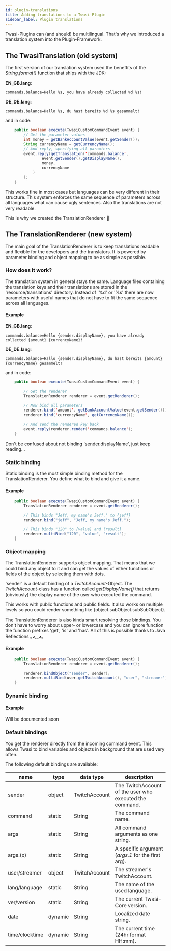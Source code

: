 ```yaml
---
id: plugin-translations
title: Adding translations to a Twasi-Plugin
sidebar_label: Plugin translations
---
```


Twasi-Plugins can (and should) be multilingual. That's why we introduced a translation system into the Plugin-Framework.

## The TwasiTranslation (old system)

The first version of our translation system used the beneftits of the *String.format()* function that ships with the JDK:

**EN_GB.lang**:
```
commands.balance=Hello %s, you have already collected %d %s!
```

**DE_DE.lang**:
```
commands.balance=Hallo %s, du hast bereits %d %s gesammelt!
```

and in code:

```java
    public boolean execute(TwasiCustomCommandEvent event) {
        // Get the parameter values
        int money = getBankAccountValue(event.getSender());
        String currencyName = getCurrencyName();
        // And reply, specifying all paramters
        event.reply(getTranslation('commands.balance',
                event.getSender().getDisplayName(),
                money,
                currencyName
            )
        );
    }
```

This works fine in most cases but languages can be very different in their structure. This system enforces the same sequence of parameters across all languages what can cause ugly sentences. Also the translations are not very readable.

This is why we created the TranslationRenderer 🙌

## The TranslationRenderer (new system)

The main goal of the TranslationRenderer is to keep translations readable and flexible for the developers and the translators. It is powered by parameter binding and object mapping to be as simple as possible.

### How does it work?

The translation system in general stays the same. Language files containing the translation keys and their translations are stored in the 'resource/translations' directory. Instead of '%d' or '%s' there are now parameters with useful names that do not have to fit the same sequence across all languages.

#### Example

**EN_GB.lang**:
```
commands.balance=Hello {sender.displayName}, you have already collected {amount} {currencyName}!
```

**DE_DE.lang**:
```
commands.balance=Hallo {sender.displayName}, du hast bereits {amount} {currencyName} gesammelt!
```

and in code:

```java
    public boolean execute(TwasiCustomCommandEvent event) {

        // Get the renderer
        TranslationRenderer renderer = event.getRenderer();
        
        // Now bind all parameters
        renderer.bind('amount', getBankAccountValue(event.getSender()));
        renderer.bind('currencyName', getCurrencyName());
        
        // And send the rendered key back
        event.reply(renderer.render('commands.balance');
    }
```

Don't be confused about not binding 'sender.displayName', just keep reading...

### Static binding

Static binding is the most simple binding method for the TranslationRenderer. You define what to bind and give it a name.

#### Example

```java
    public boolean execute(TwasiCustomCommandEvent event) {
        TranslationRenderer renderer = event.getRenderer();

        // This binds "Jeff, my name's Jeff." to {jeff}
        renderer.bind("jeff", "Jeff, my name's Jeff.");

        // This binds "120" to {value} and {result}
        renderer.multiBind("120", "value", "result");
    }
```

### Object mapping

The TranslationRenderer supports object mapping. That means that we could bind any object to it and can get the values of either functions or fields of the object by selecting them with dots.

'sender' is a default binding of a *TwitchAccount*-Object. The *TwitchAccount*-class has a function called *getDisplayName()* that returns (obviously) the display name of the user who executed the command.

This works with public functions and public fields. It also works on multiple levels so you could render something like {object.subObject.subSubObject}.

The TranslationRenderer is also kinda smart resolving those bindings. You don't have to worry about upper- or lowercase and you can ignore function the function prefixes 'get', 'is' and 'has'. All of this is possible thanks to Java Reflections ｡◕‿◕｡

#### Example

```java
    public boolean execute(TwasiCustomCommandEvent event) {
        TranslationRenderer renderer = event.getRenderer();

        renderer.bindObject("sender", sender);
        renderer.multiBind(user.getTwitchAccount(), "user", "streamer");
    }
```

### Dynamic binding

#### Example

Will be documented soon

### Default bindings

You get the renderer directly from the incoming command event. This allows Twasi to bind variables and objects in background that are used very often.

The following default bindings are available:

| name | type | data type | description |
| --- | --- | --- | --- |
| sender | object | TwitchAccount | The TwitchAccount of the user who executed the command. |
| command | static | String | The command name. |
| args | static | String | All command arguments as one string. |
| args.(x) | static | String | A specific argument (*args.1* for the first arg). |
| user/streamer | object | TwitchAccount | The streamer's TwitchAccount. |
| lang/language | static | String | The name of the used language. |
| ver/version | static | String | The current Twasi-Core version. |
| date | dynamic | String | Localized date string. |
| time/clocktime | dynamic | String | The current time (24hr format HH:mm). |